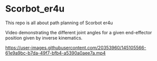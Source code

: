 # Scorbot_er4u
This repo is all about path planning of Scorbot er4u

Video demonstrating the different joint angles for a given end-effector position given by inverse kinematics.

https://user-images.githubusercontent.com/20353960/145105566-61e9a9bc-b7da-49f7-bfb4-a5390a0aee7a.mp4

